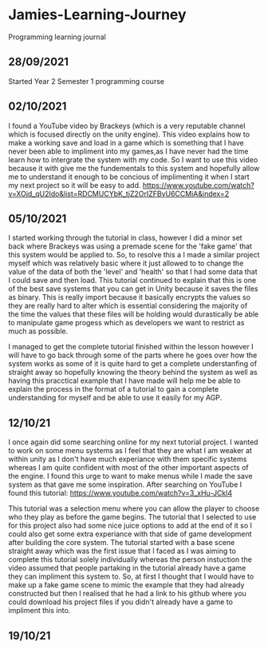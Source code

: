 # Jamies-Learning-Journey
Programming learning journal

## 28/09/2021
Started Year 2 Semester 1 programming course

## 02/10/2021
I found a YouTube video by Brackeys (which is a very reputable channel which is focused directly on the unity engine). This video explains how to make a working save and load in a game which is something that I have never been able to impliment into my games,as I have never had the time learn how to intergrate the system with my code. So I want to use this video because it with give me the fundementals to this system and hopefully allow me to understand it enough to be concious of implimenting it when I start my next project so it will be easy to add.
https://www.youtube.com/watch?v=XOjd_qU2Ido&list=RDCMUCYbK_tjZ2OrIZFBvU6CCMiA&index=2

## 05/10/2021
I started working through the tutorial in class, however I did a minor set back where Brackeys was using a premade scene for the 'fake game' that this system would be applied to. So, to resolve this a I made a similar project myself which was relatively basic where it just allowed to to change the value of the data of both the 'level' and 'health' so that I had some data that I could save and then load. This tutorial continued to explain that this is one of the best save systems that you can get in Unity because it saves the files as binary. This is really import because it basically encrypts the values so they are really hard to alter which is essential considering the majority of the time the values that these files will be holding would durastically be able to manipulate game progess which as developers we want to restrict as much as possible.

I managed to get the complete tutorial finished within the lesson however I will have to go back through some of the parts where he goes over how the system works as some of it is quite hard to get a complete understanfing of straight away so hopefully knowing the theory behind the system as well as having this pracctical example that I have made will help me be able to explain the process in the format of a tutorial to gain a complete understanding for myself and be able to use it easily for my AGP.

## 12/10/21
I once again did some searching online for my next tutorial project. I wanted to work on some menu systems as I feel that they are what I am weaker at within unity as I don't have much experiance with them specific systems whereas I am quite confident with most of the other important aspects of the engine. I found this urge to want to make menus while I made the save system as that gave me some inspiration. After searching on YouTube I found this tutorial: https://www.youtube.com/watch?v=3_xHu-JCkl4

This tutorial was a selection menu where you can allow the player to choose who they play as before the game begins. The tutorial that I selected to use for this project also had some nice juice options to add at the end of it so I could also get some extra experiance with that side of game development after building the core system. The tutorial started with a base scene straight away which was the first issue that I faced as I was aiming to complete this tutorial solely individually whereas the person instuction the video assumed that people partaking in the tutorial already have a game they can impliment this system to. So, at first I thought that I would have to make up a fake game scene to mimic the example that they had already constructed but then I realised that he had a link to his github where you could download his project files if you didn't already have a game to impliment this into.

## 19/10/21
